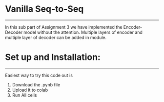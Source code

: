 # Vanilla Seq-to-Seq
----------------------------------------------------
In this sub part of Assignment 3 we have implemented the Encoder-Decoder model without the attention. Multiple layers of encoder and multiple layer of decoder can be added in module.

# Set up and Installation: #
----------------------------------------------------
Easiest way to try this code out is
1. Download the .pynb file
2. Upload it to colab
3. Run All cells
